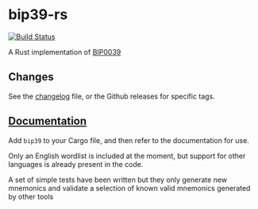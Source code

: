 # bip39-rs

[![Build Status](https://travis-ci.org/infincia/bip39-rs.svg?branch=master)](https://travis-ci.org/infincia/bip39-rs)

A Rust implementation of [BIP0039](https://github.com/bitcoin/bips/blob/master/bip-0039.mediawiki)

## Changes

See the [changelog](./CHANGELOG.md) file, or the Github releases for specific tags.

## [Documentation](https://docs.rs/bip39)

Add `bip39` to your Cargo file, and then refer to the documentation 
for use.

Only an English wordlist is included at the moment, but support for 
other languages is already present in the code.

A set of simple tests have been written but they only generate new 
mnemonics and validate a selection of known valid mnemonics generated
by other tools
